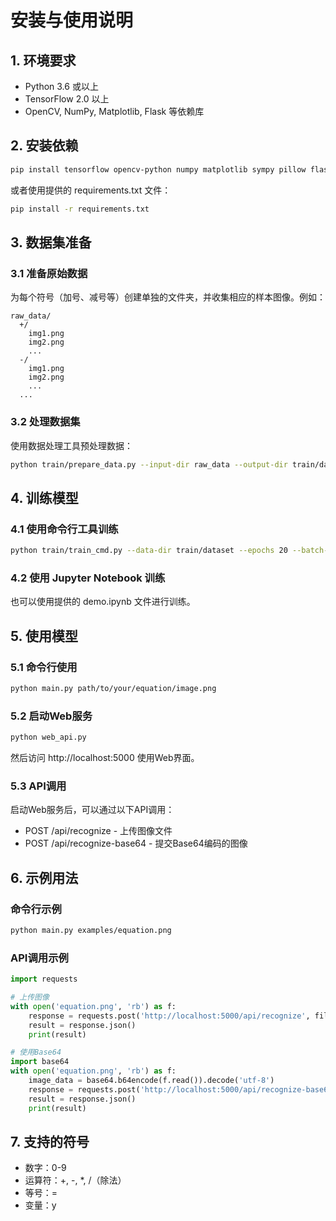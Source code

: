 # 安装与使用说明

## 1. 环境要求
- Python 3.6 或以上
- TensorFlow 2.0 以上
- OpenCV, NumPy, Matplotlib, Flask 等依赖库

## 2. 安装依赖

```bash
pip install tensorflow opencv-python numpy matplotlib sympy pillow flask
```

或者使用提供的 requirements.txt 文件：

```bash
pip install -r requirements.txt
```

## 3. 数据集准备

### 3.1 准备原始数据
为每个符号（加号、减号等）创建单独的文件夹，并收集相应的样本图像。例如：

```
raw_data/
  +/
    img1.png
    img2.png
    ...
  -/
    img1.png
    img2.png
    ...
  ...
```

### 3.2 处理数据集
使用数据处理工具预处理数据：

```bash
python train/prepare_data.py --input-dir raw_data --output-dir train/dataset
```

## 4. 训练模型

### 4.1 使用命令行工具训练
```bash
python train/train_cmd.py --data-dir train/dataset --epochs 20 --batch-size 32
```

### 4.2 使用 Jupyter Notebook 训练
也可以使用提供的 demo.ipynb 文件进行训练。

## 5. 使用模型

### 5.1 命令行使用
```bash
python main.py path/to/your/equation/image.png
```

### 5.2 启动Web服务
```bash
python web_api.py
```
然后访问 http://localhost:5000 使用Web界面。

### 5.3 API调用
启动Web服务后，可以通过以下API调用：

- POST /api/recognize - 上传图像文件
- POST /api/recognize-base64 - 提交Base64编码的图像

## 6. 示例用法

### 命令行示例
```bash
python main.py examples/equation.png
```

### API调用示例
```python
import requests

# 上传图像
with open('equation.png', 'rb') as f:
    response = requests.post('http://localhost:5000/api/recognize', files={'image': f})
    result = response.json()
    print(result)

# 使用Base64
import base64
with open('equation.png', 'rb') as f:
    image_data = base64.b64encode(f.read()).decode('utf-8')
    response = requests.post('http://localhost:5000/api/recognize-base64', json={'image': image_data})
    result = response.json()
    print(result)
```

## 7. 支持的符号
- 数字：0-9
- 运算符：+, -, *, /（除法）
- 等号：=
- 变量：y
